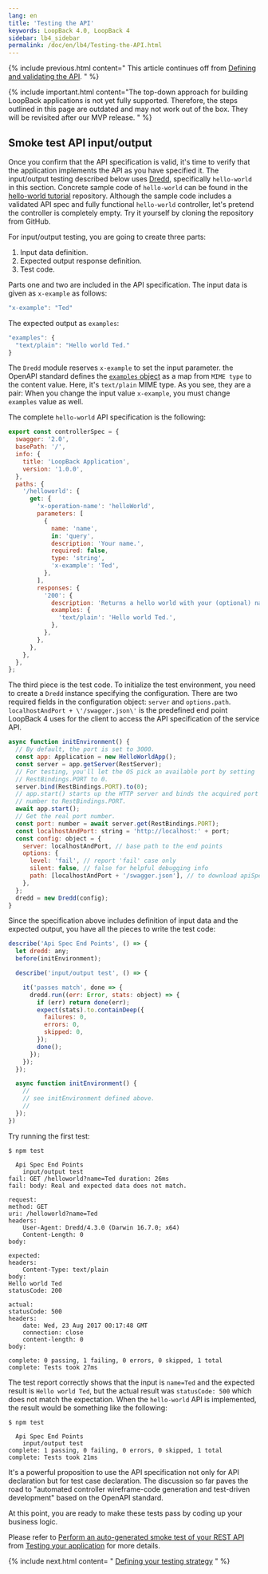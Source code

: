 ```yaml
---
lang: en
title: 'Testing the API'
keywords: LoopBack 4.0, LoopBack 4
sidebar: lb4_sidebar
permalink: /doc/en/lb4/Testing-the-API.html
---
```


{% include previous.html content=" This article continues off
from [Defining and validating the API](./Defining-and-validating-the-API.md).
" %}

{% include important.html content="The top-down approach for building LoopBack
applications is not yet fully supported. Therefore, the steps outlined in this
page are outdated and may not work out of the box. They will be revisited after
our MVP release.
" %}

## Smoke test API input/output

Once you confirm that the API specification is valid, it's time to verify that
the application implements the API as you have specified it. The input/output
testing described below uses [Dredd](https://www.npmjs.com/package/dredd),
specifically `hello-world` in this section. Concrete sample code of
`hello-world` can be found in the
[hello-world tutorial](https://github.com/strongloop/loopback-next-hello-world)
repository. Although the sample code includes a validated API spec and fully
functional `hello-world` controller, let's pretend the controller is completely
empty. Try it yourself by cloning the repository from GitHub.

For input/output testing, you are going to create three parts:

1.  Input data definition.
2.  Expected output response definition.
3.  Test code.

Parts one and two are included in the API specification. The input data is given
as `x-example` as follows:

```js
"x-example": "Ted"
```

The expected output as `examples`:

```js
"examples": {
  "text/plain": "Hello world Ted."
}
```

The `Dredd` module reserves `x-example` to set the input parameter. the OpenAPI
standard defines the
[`examples` object](https://swagger.io/specification/#examples-object-92) as a
map from `MIME type` to the content value. Here, it's `text/plain` MIME type. As
you see, they are a pair: When you change the input value `x-example`, you must
change `examples` value as well.

The complete `hello-world` API specification is the following:

```js
export const controllerSpec = {
  swagger: '2.0',
  basePath: '/',
  info: {
    title: 'LoopBack Application',
    version: '1.0.0',
  },
  paths: {
    '/helloworld': {
      get: {
        'x-operation-name': 'helloWorld',
        parameters: [
          {
            name: 'name',
            in: 'query',
            description: 'Your name.',
            required: false,
            type: 'string',
            'x-example': 'Ted',
          },
        ],
        responses: {
          '200': {
            description: 'Returns a hello world with your (optional) name.',
            examples: {
              'text/plain': 'Hello world Ted.',
            },
          },
        },
      },
    },
  },
};
```

The third piece is the test code. To initialize the test environment, you need
to create a `Dredd` instance specifying the configuration. There are two
required fields in the configuration object: `server` and `options.path`.
`localhostAndPort + \'/swagger.json\'` is the predefined end point LoopBack 4
uses for the client to access the API specification of the service API.

```js
async function initEnvironment() {
  // By default, the port is set to 3000.
  const app: Application = new HelloWorldApp();
  const server = app.getServer(RestServer);
  // For testing, you'll let the OS pick an available port by setting
  // RestBindings.PORT to 0.
  server.bind(RestBindings.PORT).to(0);
  // app.start() starts up the HTTP server and binds the acquired port
  // number to RestBindings.PORT.
  await app.start();
  // Get the real port number.
  const port: number = await server.get(RestBindings.PORT);
  const localhostAndPort: string = 'http://localhost:' + port;
  const config: object = {
    server: localhostAndPort, // base path to the end points
    options: {
      level: 'fail', // report 'fail' case only
      silent: false, // false for helpful debugging info
      path: [localhostAndPort + '/swagger.json'], // to download apiSpec from the service
    },
  };
  dredd = new Dredd(config);
}
```

Since the specification above includes definition of input data and the expected
output, you have all the pieces to write the test code:

```js
describe('Api Spec End Points', () => {
  let dredd: any;
  before(initEnvironment);

  describe('input/output test', () => {

    it('passes match', done => {
      dredd.run((err: Error, stats: object) => {
        if (err) return done(err);
        expect(stats).to.containDeep({
          failures: 0,
          errors: 0,
          skipped: 0,
        });
        done();
      });
    });
  });

  async function initEnvironment() {
    //
    // see initEnvironment defined above.
    //
  });
})
```

Try running the first test:

```shell
$ npm test

  Api Spec End Points
    input/output test
fail: GET /helloworld?name=Ted duration: 26ms
fail: body: Real and expected data does not match.

request:
method: GET
uri: /helloworld?name=Ted
headers:
    User-Agent: Dredd/4.3.0 (Darwin 16.7.0; x64)
    Content-Length: 0
body:

expected:
headers:
    Content-Type: text/plain
body:
Hello world Ted
statusCode: 200

actual:
statusCode: 500
headers:
    date: Wed, 23 Aug 2017 00:17:48 GMT
    connection: close
    content-length: 0
body:

complete: 0 passing, 1 failing, 0 errors, 0 skipped, 1 total
complete: Tests took 27ms
```

The test report correctly shows that the input is `name=Ted` and the expected
result is `Hello world Ted`, but the actual result was `statusCode: 500` which
does not match the expectation. When the `hello-world` API is implemented, the
result would be something like the following:

```shell
$ npm test

  Api Spec End Points
    input/output test
complete: 1 passing, 0 failing, 0 errors, 0 skipped, 1 total
complete: Tests took 21ms
```

It's a powerful proposition to use the API specification not only for API
declaration but for test case declaration. The discussion so far paves the road
to "automated controller wireframe-code generation and test-driven development"
based on the OpenAPI standard.

At this point, you are ready to make these tests pass by coding up your business
logic.

Please refer to
[Perform an auto-generated smoke test of your REST API](Testing-your-application.md#perform-an-auto-generated-smoke-test-of-your-rest-api)
from [Testing your application](Testing-your-application.md) for more details.

{% include next.html content= "
[Defining your testing strategy](./Defining-your-testing-strategy.md)
" %}
